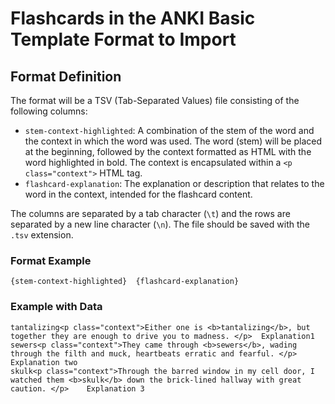 # Flashcards in the ANKI Basic Template Format to Import

## Format Definition

The format will be a TSV (Tab-Separated Values) file consisting of the following columns:
- `stem-context-highlighted`: A combination of the stem of the word and the context in which the word was used. The word (stem) will be placed at the beginning, followed by the context formatted as HTML with the word highlighted in bold. The context is encapsulated within a `<p class="context">` HTML tag.
- `flashcard-explanation`: The explanation or description that relates to the word in the context, intended for the flashcard content.

The columns are separated by a tab character (`\t`) and the rows are separated by a new line character (`\n`). The file should be saved with the `.tsv` extension.

### Format Example

```tsv
{stem-context-highlighted}	{flashcard-explanation}
```

### Example with Data

```
tantalizing<p class="context">Either one is <b>tantalizing</b>, but together they are enough to drive you to madness. </p>	Explanation1
sewers<p class="context">They came through <b>sewers</b>, wading through the filth and muck, heartbeats erratic and fearful. </p>	Explanation two
skulk<p class="context">Through the barred window in my cell door, I watched them <b>skulk</b> down the brick-lined hallway with great caution. </p>	Explanation 3
```

